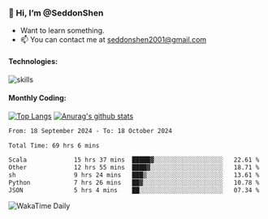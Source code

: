 ### 👋 Hi, I’m @SeddonShen
- Want to learn something.
- 📫 You can contact me at seddonshen2001@gmail.com

#### Technologies:

![skills](https://skillicons.dev/icons?i=scala,js,html,css,bootstrap,jquery,c,cpp,cloudflare,django,docker,flask,git,github,githubactions,linux,latex,mysql,nodejs,ps,php,pr,py,raspberrypi,redis,unreal,v,vscode,vue,bash)

#### Monthly Coding:
[![Top Langs](https://github-readme-stats.vercel.app/api/top-langs?username=seddonshen&show_icons=true&locale=en&layout=compact&hide=html&langs_count=8)](https://github.com/SeddonShen/)
[![Anurag's github stats](https://github-readme-stats.vercel.app/api?username=SeddonShen&count_private=true&show_icons=true)](https://github.com/anuraghazra/github-readme-stats)
<!--START_SECTION:waka-->

```txt
From: 18 September 2024 - To: 18 October 2024

Total Time: 69 hrs 6 mins

Scala             15 hrs 37 mins  █████▓░░░░░░░░░░░░░░░░░░░   22.61 %
Other             12 hrs 55 mins  ████▓░░░░░░░░░░░░░░░░░░░░   18.71 %
sh                9 hrs 24 mins   ███▒░░░░░░░░░░░░░░░░░░░░░   13.61 %
Python            7 hrs 26 mins   ██▓░░░░░░░░░░░░░░░░░░░░░░   10.78 %
JSON              5 hrs 4 mins    ██░░░░░░░░░░░░░░░░░░░░░░░   07.34 %
```

<!--END_SECTION:waka-->

![WakaTime Daily](https://wakatime.com/share/@seddon2001/61a7e342-5f12-4fea-bf92-1fac161e97d6.svg)
<!---
SeddonShen/SeddonShen is a ✨ special ✨ repository because its `README.md` (this file) appears on your GitHub profile.
You can click the Preview link to take a look at your changes.
--->
